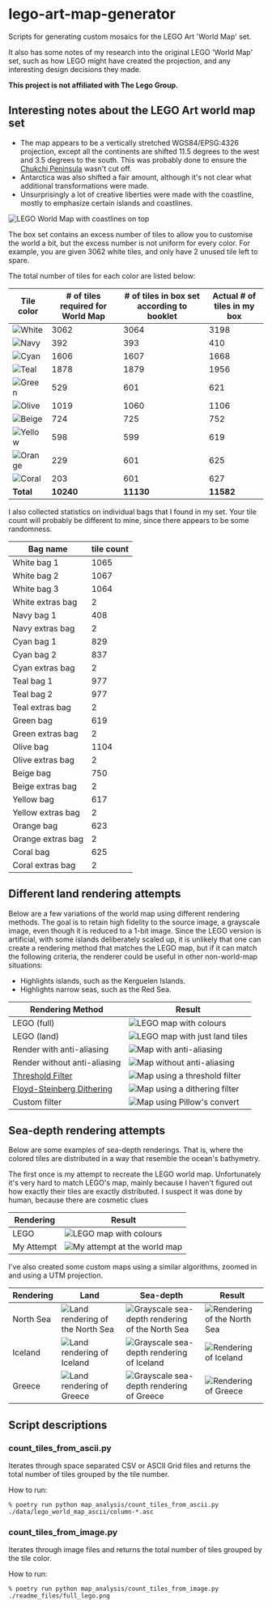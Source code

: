# lego-art-map-generator

Scripts for generating custom mosaics for the LEGO Art 'World Map' set.

It also has some notes of my research into the original LEGO 'World Map' set,
such as how LEGO might have created the projection, and any interesting design
decisions they made.

**This project is not affiliated with The Lego Group.**

## Interesting notes about the LEGO Art world map set

* The map appears to be a vertically stretched WGS84/EPSG:4326 projection,
  except all the continents are shifted 11.5 degrees to the west and 3.5 degrees
  to the south. This was probably done to ensure the
  [Chukchi Peninsula][chukchi-peninsula] wasn't cut off.
* Antarctica was also shifted a fair amount, although it's not clear what
  additional transformations were made.
* Unsurprisingly a lot of creative liberties were made with the coastline,
  mostly to emphasize certain islands and coastlines.

![LEGO World Map with coastlines on top](world-map-with-coastlines.png)

[chukchi-peninsula]: https://en.wikipedia.org/wiki/Chukchi_Peninsula

The box set contains an excess number of tiles to allow you to customise the
world a bit, but the excess number is not uniform for every color. For example,
you are given 3062 white tiles, and only have 2 unused tile left to spare.

The total number of tiles for each color are listed below:

| Tile color | # of tiles required for World Map | # of tiles in box set according to booklet | Actual # of tiles in my box |
|----------------------------------------------------------------|------|------|------|
| ![White](https://img.shields.io/badge/-White-rgb(255,255,255))             | 3062 | 3064 | 3198 |
| ![Navy](https://img.shields.io/badge/-Navy-rgb(0,53,91))       |  392 |  393 |  410 |
| ![Cyan](https://img.shields.io/badge/-Cyan-rgb(19,183,210))    | 1606 | 1607 | 1668 |
| ![Teal](https://img.shields.io/badge/-Teal-rgb(0,153,150))     | 1878 | 1879 | 1956 |
| ![Green](https://img.shields.io/badge/-Green-rgb(0,161,55))    |  529 |  601 |  621 |
| ![Olive](https://img.shields.io/badge/-Olive-rgb(162,197,16))  | 1019 | 1060 | 1106 |
| ![Beige](https://img.shields.io/badge/-Beige-rgb(226,202,144)) |  724 |  725 |  752 |
| ![Yellow](https://img.shields.io/badge/-Yellow-rgb(248,172,0)) |  598 |  599 |  619 |
| ![Orange](https://img.shields.io/badge/-Orange-rgb(238,117,0)) |  229 |  601 |  625 |
| ![Coral](https://img.shields.io/badge/-Coral-rgb(237,106,112)) |  203 |  601 |  627 |
| **Total** | **10240** | **11130** | **11582** |

I also collected statistics on individual bags that I found in my set.
Your tile count will probably be different to mine, since there appears to be
some randomness.

| Bag name | tile count |
|---|---|
| White bag 1 | 1065 |
| White bag 2 | 1067 |
| White bag 3 | 1064 |
| White extras bag | 2 |
| Navy bag 1 | 408 |
| Navy extras bag | 2 |
| Cyan bag 1 | 829 |
| Cyan bag 2 | 837 |
| Cyan extras bag | 2 |
| Teal bag 1 | 977 |
| Teal bag 2 | 977 |
| Teal extras bag | 2 |
| Green bag | 619 |
| Green extras bag | 2 |
| Olive bag | 1104 |
| Olive extras bag | 2 |
| Beige bag | 750 |
| Beige extras bag | 2 |
| Yellow bag | 617 |
| Yellow extras bag | 2 |
| Orange bag | 623 |
| Orange extras bag | 2 |
| Coral bag | 625 |
| Coral extras bag | 2 |

## Different land rendering attempts

Below are a few variations of the world map using different rendering methods.
The goal is to retain high fidelity to the source image, a grayscale image,
even though it is reduced to a 1-bit image.
Since the LEGO version is artificial, with some islands deliberately scaled up,
it is unlikely that one can create a rendering method that matches the LEGO
map, but if it can match the following criteria, the renderer could be useful
in other non-world-map situations:

* Highlights islands, such as the Kerguelen Islands.
* Highlights narrow seas, such as the Red Sea.

| Rendering Method | Result |
|----|----|
| LEGO (full) | ![LEGO map with colours](readme_files/full_lego_x3.png) |
| LEGO (land) | ![LEGO map with just land tiles](readme_files/land_lego_x3.png) |
| Render with anti-aliasing | ![Map with anti-aliasing](readme_files/land_grayscale_x3.png) |
| Render without anti-aliasing | ![Map without anti-aliasing](readme_files/land_aliased_x3.png) |
| [Threshold Filter] | ![Map using a threshold filter](readme_files/land_threshold_x3.png) |
| [Floyd-Steinberg Dithering] | ![Map using a dithering filter](readme_files/land_dither_x3.png) |
| Custom filter | ![Map using Pillow's convert](readme_files/land_custom_x3.png) |

[Cairo]: https://www.cairographics.org
[Threshold Filter]: https://en.wikipedia.org/wiki/Thresholding_(image_processing)
[Floyd-Steinberg Dithering]: https://en.wikipedia.org/wiki/Floyd–Steinberg_dithering

## Sea-depth rendering attempts

Below are some examples of sea-depth renderings. That is, where the colored
tiles are distributed in a way that resemble the ocean's bathymetry.

The first once is my attempt to recreate the LEGO world map. Unfortunately it's
very hard to match LEGO's map, mainly because I haven't figured out how exactly
their tiles are exactly distributed.
I suspect it was done by human, because there are cosmetic clues

| Rendering | Result |
|------|------------|
| LEGO | ![LEGO map with colours](readme_files/full_lego_x3.png) |
| My Attempt | ![My attempt at the world map](readme_files/full_custom_x3.png) |

I've also created some custom maps using a similar algorithms, zoomed in and
using a UTM projection.

| Rendering | Land | Sea-depth | Result |
|-----------|------|-------|--------|
| North Sea | ![Land rendering of the North Sea](readme_files/land_north_sea_x3.png) | ![Grayscale sea-depth rendering of the North Sea](readme_files/depth_north_sea_x3.png) | ![Rendering of the North Sea](readme_files/full_north_sea_x3.png) |
| Iceland | ![Land rendering of Iceland](readme_files/land_iceland_x3.png) | ![Grayscale sea-depth rendering of Iceland](readme_files/depth_iceland_x3.png) | ![Rendering of Iceland](readme_files/full_iceland_x3.png) |  
| Greece | ![Land rendering of Greece](readme_files/land_greece_x3.png) | ![Grayscale sea-depth rendering of Greece](readme_files/depth_greece_x3.png) | ![Rendering of Greece](readme_files/full_greece_x3.png) |

## Script descriptions

### count_tiles_from_ascii.py

Iterates through space separated CSV or ASCII Grid files and returns the total
number of tiles grouped by the tile number.  

How to run:

```console
% poetry run python map_analysis/count_tiles_from_ascii.py ./data/lego_world_map_ascii/column-*.asc
```

### count_tiles_from_image.py

Iterates through image files and returns the total number of tiles grouped by
the tile color.  

How to run:

```console
% poetry run python map_analysis/count_tiles_from_image.py ./readme_files/full_lego.png
```
